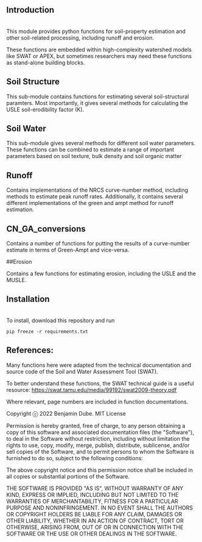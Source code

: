 ## Introduction
\
This module provides python functions for soil-property estimation and other soil-related processing, including runoff and erosion.

These functions are embedded within high-complexity watershed models like SWAT or APEX, but sometimes researchers may need these functions as stand-alone building blocks.



## Soil Structure

This sub-module contains functions for estimating several soil-structural paramters.
Most importantly, it gives several methods for calculating the USLE soil-erodibility factor (K). 



## Soil Water

This sub-module gives several methods for different soil water parameters. 
These functions can be combined to estimate a range of important parameters based on soil texture, bulk density and soil organic matter


## Runoff
Contains implementations of the NRCS curve-number method, including methods to estimate peak runoff rates.
Additionally, it contains several different implementations of the green and ampt method for runoff estimation.


## CN_GA_conversions
Contains a number of functions for putting the results of a curve-number estimate in terms of Green-Ampt and vice-versa.


##Erosion

Contains a few functions for estimating erosion, including the USLE and the MUSLE.


## Installation
\
To install, download this repository and run  

```pip freeze -r requirements.txt ```





## References:

Many functions here were adapted from the technical documentation and source code of the Soil and Water Assessment Tool (SWAT).

To better understand these functions, the SWAT technical guide is a useful resource: https://swat.tamu.edu/media/99192/swat2009-theory.pdf 

Where relevant, page numbers are included in function documentations.





Copyright ⓒ 2022 Benjamin Dube.
MIT License

Permission is hereby granted, free of charge, to any person obtaining a copy
of this software and associated documentation files (the "Software"), to deal
in the Software without restriction, including without limitation the rights
to use, copy, modify, merge, publish, distribute, sublicense, and/or sell
copies of the Software, and to permit persons to whom the Software is
furnished to do so, subject to the following conditions:

The above copyright notice and this permission notice shall be included in all
copies or substantial portions of the Software.

THE SOFTWARE IS PROVIDED "AS IS", WITHOUT WARRANTY OF ANY KIND, EXPRESS OR
IMPLIED, INCLUDING BUT NOT LIMITED TO THE WARRANTIES OF MERCHANTABILITY,
FITNESS FOR A PARTICULAR PURPOSE AND NONINFRINGEMENT. IN NO EVENT SHALL THE
AUTHORS OR COPYRIGHT HOLDERS BE LIABLE FOR ANY CLAIM, DAMAGES OR OTHER
LIABILITY, WHETHER IN AN ACTION OF CONTRACT, TORT OR OTHERWISE, ARISING FROM,
OUT OF OR IN CONNECTION WITH THE SOFTWARE OR THE USE OR OTHER DEALINGS IN THE
SOFTWARE.


